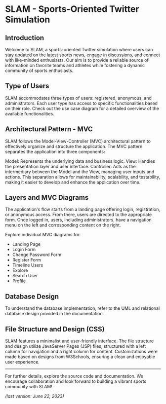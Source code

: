 # SLAM - Sports-Oriented Twitter Simulation


## Introduction
Welcome to SLAM, a sports-oriented Twitter simulation where users can stay updated on the latest sports news, engage in discussions, and connect with like-minded enthusiasts. Our aim is to provide a reliable source of information on favorite teams and athletes while fostering a dynamic community of sports enthusiasts.

## Type of Users
SLAM accommodates three types of users: registered, anonymous, and administrators. Each user type has access to specific functionalities based on their role. Check out the use case diagram for a detailed overview of the available functionalities.

## Architectural Pattern - MVC
SLAM follows the Model-View-Controller (MVC) architectural pattern to effectively organize and structure the application. The MVC pattern separates the application into three components:

Model: Represents the underlying data and business logic.
View: Handles the presentation layer and user interface.
Controller: Acts as the intermediary between the Model and the View, managing user inputs and actions.
This separation allows for maintainability, scalability, and testability, making it easier to develop and enhance the application over time.


## Layers and MVC Diagrams
The application's flow starts from a landing page offering login, registration, or anonymous access. From there, users are directed to the appropriate form. Once logged in, users, including administrators, have a navigation menu on the left and corresponding content on the right.

Explore individual MVC diagrams for:

-   Landing Page
-   Login Form
-   Change Password Form
-   Register Form
-   Timeline Users
-  Explore
-  Search User
-  Profile


## Database Design
To understand the database implementation, refer to the UML and relational database design provided in the documentation.


## File Structure and Design (CSS)
SLAM features a minimalist and user-friendly interface. The file structure and design utilize JavaServer Pages (JSP) files, structured with a left column for navigation and a right column for content. Customizations were made based on designs from W3Schools, ensuring a clean and enjoyable user experience.

-----------
For further details, explore the source code and documentation. We encourage collaboration and look forward to building a vibrant sports community with SLAM!

*(last version: June 22, 2023)*
